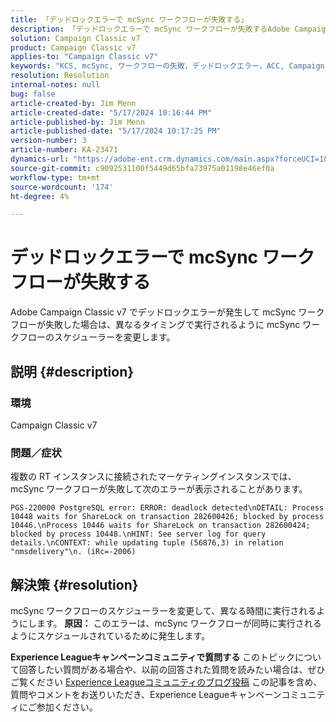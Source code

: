 ```yaml
---
title: 「デッドロックエラーで mcSync ワークフローが失敗する」
description: 「デッドロックエラーで mcSync ワークフローが失敗するAdobe Campaign Classicの問題を修正する方法を説明します。 mcSynch ワークフローでスケジューラーを変更します。」
solution: Campaign Classic v7
product: Campaign Classic v7
applies-to: "Campaign Classic v7"
keywords: "KCS, mcSync, ワークフローの失敗，デッドロックエラー，ACC, Campaign"
resolution: Resolution
internal-notes: null
bug: false
article-created-by: Jim Menn
article-created-date: "5/17/2024 10:16:44 PM"
article-published-by: Jim Menn
article-published-date: "5/17/2024 10:17:25 PM"
version-number: 3
article-number: KA-23471
dynamics-url: "https://adobe-ent.crm.dynamics.com/main.aspx?forceUCI=1&pagetype=entityrecord&etn=knowledgearticle&id=98298421-9b14-ef11-9f8a-6045bd006268"
source-git-commit: c9092531100f5449d65bfa73975a01198e46ef0a
workflow-type: tm+mt
source-wordcount: '174'
ht-degree: 4%

---
```


# デッドロックエラーで mcSync ワークフローが失敗する


Adobe Campaign Classic v7 でデッドロックエラーが発生して mcSync ワークフローが失敗した場合は、異なるタイミングで実行されるように mcSync ワークフローのスケジューラーを変更します。

## 説明 {#description}


### <b>環境</b>

Campaign Classic v7



### <b>問題／症状</b>

複数の RT インスタンスに接続されたマーケティングインスタンスでは、mcSync ワークフローが失敗して次のエラーが表示されることがあります。

`PGS-220000 PostgreSQL error: ERROR: deadlock detected\nDETAIL: Process 10448 waits for ShareLock on transaction 282600426; blocked by process 10446.\nProcess 10446 waits for ShareLock on transaction 282600424; blocked by process 10448.\nHINT: See server log for query details.\nCONTEXT: while updating tuple (56876,3) in relation "nmsdelivery"\n. (iRc=-2006)`


## 解決策 {#resolution}


mcSync ワークフローのスケジューラーを変更して、異なる時間に実行されるようにします。
<b>原因：</b>
このエラーは、mcSync ワークフローが同時に実行されるようにスケジュールされているために発生します。


<b>Experience Leagueキャンペーンコミュニティで質問する</b>
このトピックについて回答したい質問がある場合や、以前の回答された質問を読みたい場合は、ぜひご覧ください [Experience Leagueコミュニティのブログ投稿](https://experienceleaguecommunities.adobe.com/t5/adobe-campaign-classic-blogs/introducing-top-kcs-articles-curated-for-your-troubleshooting/bc-p/672426#M132) この記事を含め、質問やコメントをお送りいただき、Experience Leagueキャンペーンコミュニティにご参加ください。

